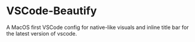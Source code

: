# VSCode-Beautify
A MacOS first VSCode config for native-like visuals and inline title bar for the latest version of vscode.
